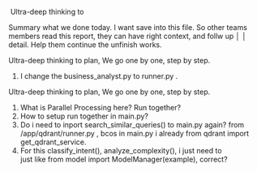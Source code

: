  Ultra-deep thinking to      



Summary what we done today. I want save into this file. So other teams members read this report, they can have right context, and follw up      │
│   detail. Help them continue the unfinish works.        





Ultra-deep thinking to plan, We go one by one, step by step.
1. I change the business_analyst.py to runner.py .










Ultra-deep thinking to plan, We go one by one, step by step.
1. What is Parallel Processing here? Run together?
2. How to setup run together in main.py?
3. Do i need to inport search_similar_queries() to main.py again? from /app/qdrant/runner.py , bcos in main.py i already from qdrant import get_qdrant_service.
4. For this classify_intent(), analyze_complexity(), i just need to  
just like from model import ModelManager(example), correct?





















